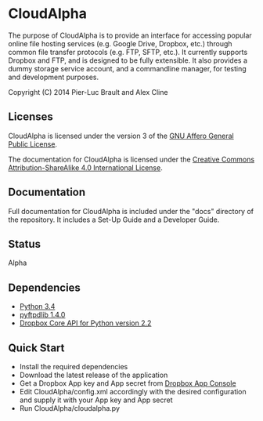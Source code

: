 CloudAlpha
==============================================================


The purpose of CloudAlpha is to provide an interface for accessing popular online file hosting services (e.g. Google Drive, Dropbox, etc.) through common file transfer protocols (e.g. FTP, SFTP, etc.). It currently supports Dropbox and FTP, and is designed to be fully extensible. It also provides a dummy storage service account, and a commandline manager, for testing and development purposes.

Copyright (C) 2014 Pier-Luc Brault and Alex Cline


## Licenses

CloudAlpha is licensed under the version 3 of the [GNU Affero General Public License](http://www.gnu.org/licenses/agpl-3.0.en.html). 

The documentation for CloudAlpha is licensed under the [Creative Commons Attribution-ShareAlike 4.0 International License](http://creativecommons.org/licenses/by-sa/4.0/).


## Documentation

Full documentation for CloudAlpha is included under the "docs" directory of the repository. It includes a Set-Up Guide and a Developer Guide.


## Status

Alpha


## Dependencies

* [Python 3.4](https://www.python.org/)
* [pyftpdlib 1.4.0](https://github.com/giampaolo/pyftpdlib)
* [Dropbox Core API for Python version 2.2](https://www.dropbox.com/developers/core)


## Quick Start

* Install the required dependencies
* Download the latest release of the application
* Get a Dropbox App key and App secret from [Dropbox App Console](https://www.dropbox.com/developers/apps)
* Edit CloudAlpha/config.xml accordingly with the desired configuration and supply it with your App key and App secret
* Run CloudAlpha/cloudalpha.py